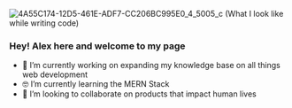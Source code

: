 ![4A55C174-12D5-461E-ADF7-CC206BC995E0_4_5005_c](https://user-images.githubusercontent.com/64258774/161419443-05b43657-cf0f-4f60-b1bc-b048847dd8bc.jpeg)
(What I look like while writing code)
### Hey! Alex here and welcome to my page
- 🥸 I’m currently working on expanding my knowledge base on all things web development
- 🤓 I’m currently learning the MERN Stack
- 🤩 I’m looking to collaborate on products that impact human lives

<!--
**AMNoronha/AMNoronha** is a ✨ _special_ ✨ repository because its `README.md` (this file) appears on your GitHub profile.

Here are some ideas to get you started:

- 🔭 I’m currently working on ...
- 🌱 I’m currently learning ...
- 👯 I’m looking to collaborate on ...
- 🤔 I’m looking for help with ...
- 💬 Ask me about ...
- 📫 How to reach me: ...
- 😄 Pronouns: ...
- ⚡ Fun fact: ...
-->
